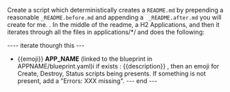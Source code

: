 Create a script which deterministically creates a `README.md` by prepending a reasonable `_README.before.md` and appending a ` _README.after.md` you will create for me.
. In the middle of the readme, a H2 Applications, and then it iterates through all the files in applications/*/ and does the following:

---- iterate thourgh this ---
* {{emoji}} **APP_NAME** (linked to the blueprint in APPNAME/blueprint.yaml)i if exists : {{description}} , then an emoji for Create, Destroy, Status scripts being presents. If something is not present, add a "Errors: XXX missing".
--- end ---


